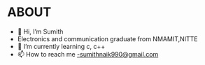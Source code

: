 # ABOUT

- 👋 Hi, I’m Sumith
- Electronics and communication graduate from NMAMIT,NITTE
- 🌱 I’m currently learning c, c++
- 📫 How to reach me -sumithnaik990@gmail.com
